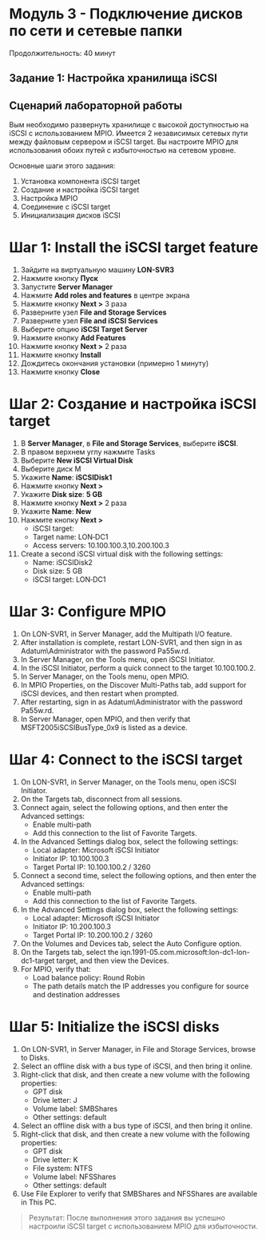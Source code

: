 # Модуль 3 - Подключение дисков по сети и сетевые папки

Продолжительность: 40 минут

## Задание 1: Настройка хранилища iSCSI

## Сценарий лабораторной работы
Вым необходимо развернуть хранилище с высокой доступностью на iSCSI с использованием MPIO. Имеется 2 независимых сетевых пути между файловым сервером и iSCSI target. Вы настроите MPIO для использования обоих путей с избыточностью на сетевом уровне.

Основные шаги этого задания:
1. Установка компонента iSCSI target
2. Создание и настройка iSCSI target
3. Настройка MPIO
4. Соединение с iSCSI target
5. Инициализация дисков iSCSI

# Шаг 1: Install the iSCSI target feature
1. Зайдите на виртуальную машину **LON-SVR3**
1. Нажмите кнопку **Пуск**
1. Запустите **Server Manager**
1. Нажмите **Add roles and features** в центре экрана
1. Нажмите кнопку **Next >** 3 раза
1. Разверните узел **File and Storage Services**
1. Разверните узел **File and iSCSI Services**
1. Выберите опцию **iSCSI Target Server**
1. Нажмите кнопку **Add Features**
1. Нажмите кнопку **Next >** 2 раза
1. Нажмите кнопку **Install**
1. Дождитесь окончания установки (примерно 1 минуту)
1. Нажмите кнопку **Close**

# Шаг 2: Создание и настройка iSCSI target
1. В **Server Manager**, в **File and Storage Services**, выберите **iSCSI**.
1. В правом верхнем углу нажмите Tasks
1. Выберите **New iSCSI Virtual Disk**
1. Выберите диск M
1. Укажите **Name**: **iSCSIDisk1**
1. Нажмите кнопку **Next >**
1. Укажите **Disk size**: **5 GB**
1. Нажмите кнопку **Next >** 2 раза
1. Укажите **Name**: **New**
1. Нажмите кнопку **Next >**
    - iSCSI target: 
    - Target name: LON‑DC1
    - Access servers: 10.100.100.3,10.200.100.3
1. Create a second iSCSI virtual disk with the following settings:
    - Name: iSCSIDisk2
    - Disk size: 5 GB
    - iSCSI target: LON‑DC1

# Шаг 3: Configure MPIO
1. On LON-SVR1, in Server Manager, add the Multipath I/O feature.
2. After installation is complete, restart LON-SVR1, and then sign in as Adatum\Administrator with the password Pa55w.rd.
3. In Server Manager, on the Tools menu, open iSCSI Initiator.
4. In the iSCSI Initiator, perform a quick connect to the target 10.100.100.2.
5. In Server Manager, on the Tools menu, open MPIO.
6. In MPIO Properties, on the Discover Multi-Paths tab, add support for iSCSI devices, and then restart when prompted.
7. After restarting, sign in as Adatum\Administrator with the password Pa55w.rd.
8. In Server Manager, open MPIO, and then verify that MSFT2005iSCSIBusType_0x9 is listed as a device.

# Шаг 4: Connect to the iSCSI target
1. On LON-SVR1, in Server Manager, on the Tools menu, open iSCSI Initiator.
2. On the Targets tab, disconnect from all sessions.
3. Connect again, select the following options, and then enter the Advanced settings:
    - Enable multi-path
    - Add this connection to the list of Favorite Targets.
4. In the Advanced Settings dialog box, select the following settings:
    - Local adapter: Microsoft iSCSI Initiator
    - Initiator IP: 10.100.100.3
    - Target Portal IP: 10.100.100.2 / 3260
5. Connect a second time, select the following options, and then enter the Advanced settings:
    - Enable multi-path
    - Add this connection to the list of Favorite Targets.
6. In the Advanced Settings dialog box, select the following settings:
    - Local adapter: Microsoft iSCSI Initiator
    - Initiator IP: 10.200.100.3
    - Target Portal IP: 10.200.100.2 / 3260
7. On the Volumes and Devices tab, select the Auto Configure option.
8. On the Targets tab, select the iqn.1991-05.com.microsoft:lon-dc1-lon-dc1-target target, and then view the Devices.
9. For MPIO, verify that:
    - Load balance policy: Round Robin
    - The path details match the IP addresses you configure for source and destination addresses

# Шаг 5: Initialize the iSCSI disks
1. On LON-SVR1, in Server Manager, in File and Storage Services, browse to Disks.
2. Select an offline disk with a bus type of iSCSI, and then bring it online.
3. Right-click that disk, and then create a new volume with the following properties:
    - GPT disk
    - Drive letter: J
    - Volume label: SMBShares
    - Other settings: default
4. Select an offline disk with a bus type of iSCSI, and then bring it online.
5. Right-click that disk, and then create a new volume with the following properties:
    - GPT disk
    - Drive letter: K
    - File system: NTFS
    - Volume label: NFSShares
    - Other settings: default
6. Use File Explorer to verify that SMBShares and NFSShares are available in This PC.

> Результат: После выполнения этого задания вы успешно настроили iSCSI target с использованием MPIO для избыточности.
 

